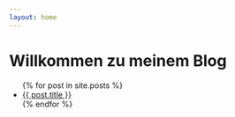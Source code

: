 ```yaml
---
layout: home
---
```


# Willkommen zu meinem Blog

<ul>
  {% for post in site.posts %}
    <li><a href="{{ post.url }}">{{ post.title }}</a></li>
  {% endfor %}
</ul>
